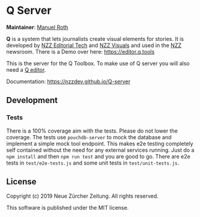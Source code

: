 # Q Server

**Maintainer**: [Manuel Roth](https://github.com/manuelroth)

**Q** is a system that lets journalists create visual elements for stories. It is developed by [NZZ Editorial Tech](https://twitter.com/NZZEditoTech) and [NZZ Visuals](https://twitter.com/NZZVisuals) and used in the [NZZ](https://www.nzz.ch) newsroom. There is a Demo over here: https://editor.q.tools

This is the server for the Q Toolbox. To make use of Q server you will also need a [Q editor](https://github.com/nzzdev/Q-editor/).

Documentation: https://nzzdev.github.io/Q-server

## Development

### Tests

There is a 100% coverage aim with the tests. Please do not lower the coverage.
The tests use `pouchdb-server` to mock the database and implement a simple mock tool endpoint. This makes e2e testing completely self contained without the need for any external services running. Just do a `npm install` and then `npm run test` and you are good to go. There are e2e tests in `test/e2e-tests.js` and some unit tests in `test/unit-tests.js`.

## License

Copyright (c) 2019 Neue Zürcher Zeitung. All rights reserved.

This software is published under the MIT license.
